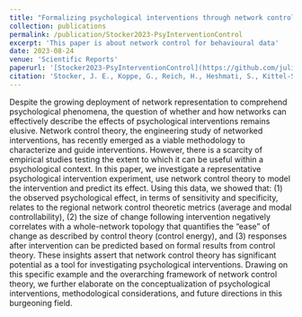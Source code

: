 ```yaml
---
title: "Formalizing psychological interventions through network control theory"
collection: publications
permalink: /publication/Stocker2023-PsyInterventionControl
excerpt: 'This paper is about network control for behavioural data'
date: 2023-08-24
venue: 'Scientific Reports'
paperurl: '[Stocker2023-PsyInterventionControl](https://github.com/juliaelina/elina-stocker/blob/master/files/Stocker_2023_Scientific_Reports.pdf)'
citation: 'Stocker, J. E., Koppe, G., Reich, H., Heshmati, S., Kittel-Schneider, S., Hofmann, S. G., ... & Jamalabadi, H. (2023). Formalizing psychological interventions through network control theory. Scientific Reports, 13(1), 13830.'
---
```


Despite the growing deployment of network representation to comprehend psychological phenomena, the question of whether and how networks can effectively describe the effects of psychological interventions remains elusive. Network control theory, the engineering study of networked interventions, has recently emerged as a viable methodology to characterize and guide interventions. However, there is a scarcity of empirical studies testing the extent to which it can be useful within a psychological context. In this paper, we investigate a representative psychological intervention experiment, use network control theory to model the intervention and predict its effect. Using this data, we showed that: (1) the observed psychological effect, in terms of sensitivity and specificity, relates to the regional network control theoretic metrics (average and modal controllability), (2) the size of change following intervention negatively correlates with a whole-network topology that quantifies the “ease” of change as described by control theory (control energy), and (3) responses after intervention can be predicted based on formal results from control theory. These insights assert that network control theory has significant potential as a tool for investigating psychological interventions. Drawing on this specific example and the overarching framework of network control theory, we further elaborate on the conceptualization of psychological interventions, methodological considerations, and future directions in this burgeoning field.
